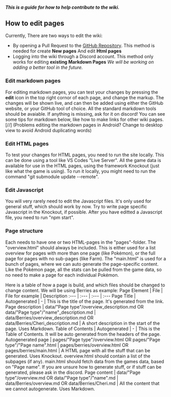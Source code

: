 ##### This is a guide for how to help contribute to the wiki.

## How to edit pages
Currently, There are two ways to edit the wiki:
* By opening a Pull Request to the [GitHub Repository](https://github.com/pokeclicker/pokeclicker-wiki). This method is needed for create **New pages** And edit **Html pages**
* Logging into the wiki through a Discord account. This method only works for editing **existing Markdown Pages**
*We will be working on adding a better tool in the future.*

### Edit markdown pages
For editing markdown pages, you can test your changes by pressing the **edit** icon in the top right cornor of each page, and change the markup.
The changes will be shown live, and can then be added using either the GitHub website, or your GitHub tool of choice.
All the standard markdown tools should be avaiable. If anything is missing, ask for it on discord!
You can see some tips for markdown below, like how to make links for other wiki pages.
[//] (Problems editing the markdown pages in Android? Change to desktop view to avoid Android duplicating words)

### Edit HTML pages
To test your changes for HTML pages, you need to run the site locally. This can be done using a tool like VS Codes "Live Server".
All the game data is available for use in the HTML pages, using the framework Knockout (just like what the game is using).
To run it locally, you might need to run the command "git submodule update --remote".

### Edit Javascript
You will very rarely need to edit the Javascript files. It's only used for general stuff, which should work by now.
Try to write page specific Javascript in the Knockout, if possible.
After you have editted a Javascript file, you need to run "npm start".

### Page structure
Each needs to have one or two HTML-pages in the "pages"-folder. The "overview.html" should always be included. This is either used for a list overview for pages with more than one page (like Pokémon), or the full page for pages with no sub-pages (like Farm).
The "main.html" is used for a bunch of pages, where we can auto generate the page-specific content. Like the Pokémon page, all the stats can be pulled from the game data, so no need to make a page for each individual Pokémon.

Here is a table of how a page is build, and which files should be changed to change content. We will be using Berries as example:
Page Element | File | File for example | Description
:--- | :--- | :--- | :---
Page Title | Autogenerated | - | This is the title of the page. It's generated from the link.
Page description | data/"Page type"/overview_description.md OR data/"Page type"/"name"_description.md | data/Berries/overview_description.md OR data/Berries/Cheri_description.md | A short description in the start of the page. Uses Markdown.
Table of Contents | Autogenerated | - | This is the Table of Contents. It will be auto generated from the headers of the page.
Autogenerated page | pages/"Page type"/overview.html OR pages/"Page type"/"Page name".html | pages/berries/overview.html OR pages/berries/main.html | A HTML page with all the stuff that can be generated. Uses Knockout. overview.html should contain a list of the subpages (if any). main.html should fetch data from the games data, based on "Page name". If you are unsure how to generate stuff, or if stuff can be generated, please ask in the discord.
Page content | data/"Page type"/overview.md OR data/"Page type"/"name".md | data/Berries/overview.md OR data/Berries/Cheri.md | All the content that we cannot autogenerate. Uses Markdown.